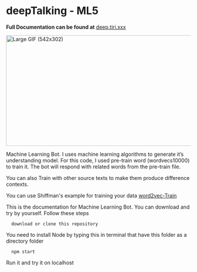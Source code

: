 # deepTalking - ML5

**Full Documentation can be found at**
[deep.tiri.xxx](https://deep.tiri.xxx/)


<a href="http://xxx.tiri.xxx/wp-content/uploads/2018/04/Large-GIF-542x302-1.gif" rel="attachment wp-att-1149"><img src="http://xxx.tiri.xxx/wp-content/uploads/2018/04/Large-GIF-542x302-1.gif" alt="Large GIF (542x302)" width="542" height="302" class="aligncenter size-full wp-image-1149" /></a>


Machine Learning Bot. I uses machine learning algorithms to generate it’s understanding model.
For this code, I used pre-train word (wordvecs10000) to train it. The bot will respond with related words from the pre-train file.

You can also Train with other source texts to make them produce difference contexts. 

You can use Shiffman's example for training your data 
[word2vec-Train](https://github.com/shiffman/p5-word2vec/tree/master/train)


This is the documentation for Machine Learning Bot. You can download and try by yourself. Follow these steps 

      download or clone this repository

You need to install Node by typing this in terminal that have this folder as a directory folder

      npm start 
      
Run it and try it on localhost
